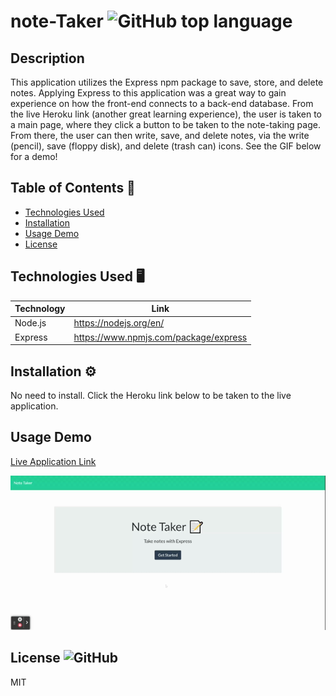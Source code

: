 # note-Taker ![GitHub top language](https://img.shields.io/github/languages/top/Dkallen117/readMe-Generator)

## Description 

This application utilizes the Express npm package to save, store, and delete notes. Applying Express to this application was a great way to gain experience on how the front-end connects to a back-end database. From the live Heroku link (another great learning experience), the user is taken to a main page, where they click a button to be taken to the note-taking page. From there, the user can then write, save, and delete notes, via the write (pencil), save (floppy disk), and delete (trash can) icons. See the GIF below for a demo!


## Table of Contents 📖

- [Technologies Used](#technologies-used-%EF%B8%8F)
- [Installation](#installation-%EF%B8%8F)
- [Usage Demo](#usage-demo)
- [License](#license-)

## Technologies Used 🖥️

| Technology  | Link                                   |
| ----------- | -------------------------------------- |
| Node.js     | https://nodejs.org/en/                 |
| Express     | https://www.npmjs.com/package/express  |

## Installation ⚙️

No need to install. Click the Heroku link below to be taken to the live application.

## Usage Demo

[Live Application Link](https://rocky-fjord-24025.herokuapp.com/)


![demo](public/Note_Taker.gif)

## License ![GitHub](https://img.shields.io/github/license/smcheah/README-generator)

MIT
